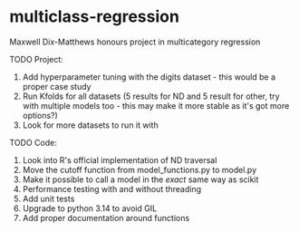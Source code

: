 # multiclass-regression

Maxwell Dix-Matthews honours project in multicategory regression

TODO Project:
  1. Add hyperparameter tuning with the digits dataset - this would be a proper case study
  2. Run Kfolds for all datasets (5 results for ND and 5 result for other, try with multiple models too - this may make it more stable as it's got more options?)
  3. Look for more datasets to run it with

TODO Code: 
  1. Look into R's official implementation of ND traversal
  2. Move the cutoff function from model_functions.py to model.py
  3. Make it possible to call a model in the _exact_ same way as scikit
  4. Performance testing with and without threading
  5. Add unit tests
  6. Upgrade to python 3.14 to avoid GIL
  7. Add proper documentation around functions
  
